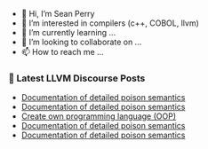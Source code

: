 - 👋 Hi, I’m Sean Perry
- 👀 I’m interested in compilers (c++, COBOL, llvm)
- 🌱 I’m currently learning ...
- 💞️ I’m looking to collaborate on ...
- 📫 How to reach me ...

<!---
s66perry/s66perry is a ✨ special ✨ repository because its `README.md` (this file) appears on your GitHub profile.
You can click the Preview link to take a look at your changes.
--->
### 📕 Latest LLVM Discourse Posts

<!-- DISCOURSE-LLVM:START -->
- [Documentation of detailed poison semantics](https://discourse.llvm.org/t/documentation-of-detailed-poison-semantics/81243#post_5)
- [Documentation of detailed poison semantics](https://discourse.llvm.org/t/documentation-of-detailed-poison-semantics/81243#post_4)
- [Create own programming language &lpar;OOP&rpar;](https://discourse.llvm.org/t/create-own-programming-language-oop/81235#post_2)
- [Documentation of detailed poison semantics](https://discourse.llvm.org/t/documentation-of-detailed-poison-semantics/81243#post_3)
- [Documentation of detailed poison semantics](https://discourse.llvm.org/t/documentation-of-detailed-poison-semantics/81243#post_2)
<!-- DISCOURSE-LLVM:END -->
